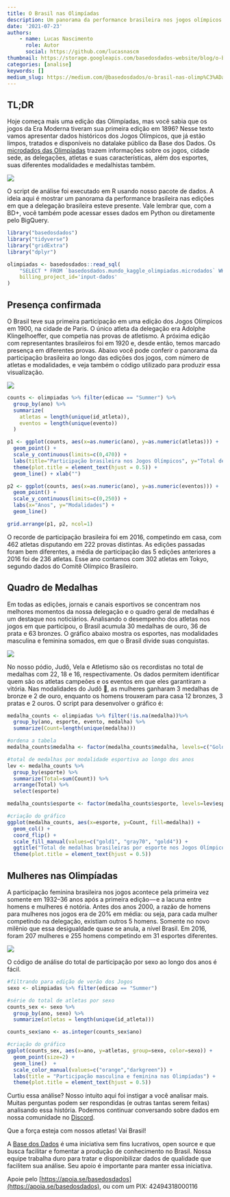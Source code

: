 ```yaml
---
title: O Brasil nas Olimpíadas
description: Um panorama da performance brasileira nos jogos olímpicos ao longo dos anos
date: '2021-07-23'
authors:
    - name: Lucas Nascimento
      role: Autor
      social: https://github.com/lucasnascm
thumbnail: https://storage.googleapis.com/basedosdados-website/blog/o-brasil-nas-olimpiadas/image_0.jpg
categories: [analise]
keywords: []
medium_slug: https://medium.com/@basedosdados/o-brasil-nas-olimp%C3%ADadas-2a3f9960cc69
---
```


## TL;DR

Hoje começa mais uma edição das Olimpíadas, mas você sabia que os jogos da Era Moderna tiveram sua primeira edição em 1896? Nesse texto vamos apresentar dados históricos dos Jogos Olímpicos, que já estão limpos, tratados e disponíveis no datalake público da Base dos Dados. Os [microdados das Olimpíadas](https://basedosdados.org/dataset/mundo-kaggle-olimpiadas) trazem informações sobre os jogos, cidade sede, as delegações, atletas e suas características, além dos esportes, suas diferentes modalidades e medalhistas também.

<Image src="https://storage.googleapis.com/basedosdados-website/blog/o-brasil-nas-olimpiadas/image_0.jpg"/>

O script de análise foi executado em R usando nosso pacote de dados. A ideia aqui é mostrar um panorama da performance brasileira nas edições em que a delegação brasileira esteve presente. Vale lembrar que, com a BD+, você também pode acessar esses dados em Python ou diretamente pelo BigQuery.

```r
library("basedosdados")
library("tidyverse")
library("gridExtra")
library("dplyr")

olimpiadas <- basedosdados::read_sql(
    "SELECT * FROM `basedosdados.mundo_kaggle_olimpiadas.microdados` WHERE delegacao = 'BRA'",
    billing_project_id='input-dados'
)
```

## Presença confirmada

O Brasil teve sua primeira participação em uma edição dos Jogos Olímpicos em 1900, na cidade de Paris. O único atleta da delegação era Adolphe Klingelhoeffer, que competia nas provas de atletismo. A próxima edição com representantes brasileiros foi em 1920 e, desde então, temos marcado presença em diferentes provas. Abaixo você pode conferir o panorama da participação brasileira ao longo das edições dos jogos, com número de atletas e modalidades, e veja também o código utilizado para produzir essa visualização.

<Image src="https://storage.googleapis.com/basedosdados-website/blog/o-brasil-nas-olimpiadas/image_1.png"/>

```r
counts <- olimpiadas %>% filter(edicao == "Summer") %>%
  group_by(ano) %>%
  summarize(
    atletas = length(unique(id_atleta)),
    eventos = length(unique(evento))
  )

p1 <- ggplot(counts, aes(x=as.numeric(ano), y=as.numeric(atletas))) +
  geom_point() +
  scale_y_continuous(limits=c(0,470)) +
  labs(title="Participação brasileira nos Jogos Olímpicos", y="Total de atletas") +
  theme(plot.title = element_text(hjust = 0.5)) +
  geom_line() + xlab("")

p2 <- ggplot(counts, aes(x=as.numeric(ano), y=as.numeric(eventos))) +
  geom_point() +
  scale_y_continuous(limits=c(0,250)) +
  labs(x="Anos", y="Modalidades") +
  geom_line()

grid.arrange(p1, p2, ncol=1)
```

O recorde de participação brasileira foi em 2016, competindo em casa, com 462 atletas disputando em 222 provas distintas. As edições passadas foram bem diferentes, a média de participação das 5 edições anteriores a 2016 foi de 236 atletas. Esse ano contamos com 302 atletas em Tokyo, segundo dados do Comitê Olímpico Brasileiro.

## Quadro de Medalhas

Em todas as edições, jornais e canais esportivos se concentram nos melhores momentos da nossa delegação e o quadro geral de medalhas é um destaque nos noticiários. Analisando o desempenho dos atletas nos jogos em que participou, o Brasil acumula 30 medalhas de ouro, 36 de prata e 63 bronzes. O gráfico abaixo mostra os esportes, nas modalidades masculina e feminina somados, em que o Brasil divide suas conquistas.

<Image src="https://storage.googleapis.com/basedosdados-website/blog/o-brasil-nas-olimpiadas/image_2.png"/>

No nosso pódio, Judô, Vela e Atletismo são os recordistas no total de medalhas com 22, 18 e 16, respectivamente. Os dados permitem identificar quem são os atletas campeões e os eventos em que eles garantiram a vitória. Nas modalidades do Judô 🥋, as mulheres ganharam 3 medalhas de bronze e 2 de ouro, enquanto os homens trouxeram para casa 12 bronzes, 3 pratas e 2 ouros. O script para desenvolver o gráfico é:

```r
medalha_counts <- olimpiadas %>% filter(!is.na(medalha))%>%
  group_by(ano, esporte, evento, medalha) %>% 
  summarize(Count=length(unique(medalha)))

#ordena a tabela
medalha_counts$medalha <- factor(medalha_counts$medalha, levels=c("Gold", "Silver", "Bronze"))

#total de medalhas por modalidade esportiva ao longo dos anos
lev <- medalha_counts %>%
  group_by(esporte) %>%
  summarize(Total=sum(Count)) %>%
  arrange(Total) %>%
  select(esporte)

medalha_counts$esporte <- factor(medalha_counts$esporte, levels=lev$esporte)

#criação do gráfico
ggplot(medalha_counts, aes(x=esporte, y=Count, fill=medalha)) +
  geom_col() +
  coord_flip() +
  scale_fill_manual(values=c("gold1", "gray70", "gold4")) +
  ggtitle("Total de medalhas brasileiras por esporte nos Jogos Olímpicos") +
  theme(plot.title = element_text(hjust = 0.5))
```

## Mulheres nas Olimpíadas

A participação feminina brasileira nos jogos acontece pela primeira vez somente em 1932–36 anos após a primeira edição — e a lacuna entre homens e mulheres é notória. Antes dos anos 2000, a razão de homens para mulheres nos jogos era de 20% em média: ou seja, para cada mulher competindo na delegação, existiam outros 5 homens. Somente no novo milênio que essa desigualdade quase se anula, a nível Brasil. Em 2016, foram 207 mulheres e 255 homens competindo em 31 esportes diferentes.

<Image src="https://storage.googleapis.com/basedosdados-website/blog/o-brasil-nas-olimpiadas/image_3.png"/>

O código de análise do total de participação por sexo ao longo dos anos é fácil.

```r
#filtrando para edição de verão dos Jogos
sexo <- olimpiadas %>% filter(edicao == "Summer")

#série do total de atletas por sexo
counts_sex <- sexo %>% 
  group_by(ano, sexo) %>%
  summarize(atletas = length(unique(id_atleta)))

counts_sex$ano <- as.integer(counts_sex$ano)

#criação do gráfico
ggplot(counts_sex, aes(x=ano, y=atletas, group=sexo, color=sexo)) +
  geom_point(size=2) +
  geom_line()  +
  scale_color_manual(values=c("orange","darkgreen")) +
  labs(title = "Participação masculina e feminina nas Olimpíadas") +
  theme(plot.title = element_text(hjust = 0.5))
```

Curtiu essa análise? Nosso intuito aqui foi instigar a você analisar mais. Muitas perguntas podem ser respondidas (e outras tantas serem feitas) analisando essa história. Podemos continuar conversando sobre dados em nossa comunidade no [Discord](https://discord.com/invite/huKWpsVYx4).

Que a força esteja com nossos atletas! Vai Brasil!

A [Base dos Dados](https://basedosdados.org/) é uma iniciativa sem fins lucrativos, open source e que busca facilitar e fomentar a produção de conhecimento no Brasil. Nossa equipe trabalha duro para tratar e disponibilizar dados de qualidade que facilitem sua análise. Seu apoio é importante para manter essa iniciativa.

Apoie pelo [https://apoia.se/basedosdados](https://apoia.se/basedosdados), ou com um PIX: 42494318000116
